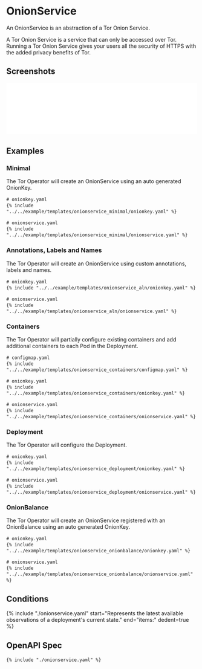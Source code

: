 # OnionService

An OnionService is an abstraction of a Tor Onion Service.

A Tor Onion Service is a service that can only be accessed over Tor.
Running a Tor Onion Service gives your users all the security of HTTPS with
the added privacy benefits of Tor.

## Screenshots

![OnionService](./onionservice.svg)

## Examples

### Minimal

The Tor Operator will create an OnionService using an auto generated OnionKey.

```
# onionkey.yaml
{% include "../../example/templates/onionservice_minimal/onionkey.yaml" %}
```

```
# onionservice.yaml
{% include "../../example/templates/onionservice_minimal/onionservice.yaml" %}
```

### Annotations, Labels and Names

The Tor Operator will create an OnionService using custom annotations, labels and names.

```
# onionkey.yaml
{% include "../../example/templates/onionservice_aln/onionkey.yaml" %}
```

```
# onionservice.yaml
{% include "../../example/templates/onionservice_aln/onionservice.yaml" %}
```

### Containers

The Tor Operator will partially configure existing containers and add additional containers to each Pod in the Deployment.

```
# configmap.yaml
{% include "../../example/templates/onionservice_containers/configmap.yaml" %}
```

```
# onionkey.yaml
{% include "../../example/templates/onionservice_containers/onionkey.yaml" %}
```

```
# onionservice.yaml
{% include "../../example/templates/onionservice_containers/onionservice.yaml" %}
```

### Deployment

The Tor Operator will configure the Deployment.

```
# onionkey.yaml
{% include "../../example/templates/onionservice_deployment/onionkey.yaml" %}
```

```
# onionservice.yaml
{% include "../../example/templates/onionservice_deployment/onionservice.yaml" %}
```

### OnionBalance

The Tor Operator will create an OnionService registered with an OnionBalance using an auto generated OnionKey.

```
# onionkey.yaml
{% include "../../example/templates/onionservice_onionbalance/onionkey.yaml" %}
```

```
# onionservice.yaml
{% include "../../example/templates/onionservice_onionbalance/onionservice.yaml" %}
```

## Conditions

{%
  include "./onionservice.yaml"
  start="Represents the latest available observations of a deployment's current state."
  end="items:"
  dedent=true
%}

## OpenAPI Spec

```
{% include "./onionservice.yaml" %}
```
